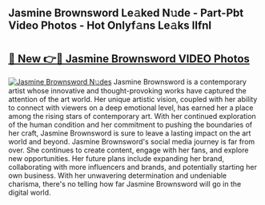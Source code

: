 ## Jasmine Brownsword Le𝚊ked N𝚞de - Part-Pbt Video Photos - Hot Onlyf𝚊ns Le𝚊ks lIfnI

# <h2><a href="http://ac4508.deff.icu/?id=Jasmine+Brownsword">🔗 New 👉🔴 Jasmine Brownsword VIDEO Photos</a></h2>

[![Jasmine Brownsword N𝚞des](https://i.imgur.com/rIISA9y.gif)](http://ac4508.deff.icu/?id=Jasmine+Brownsword)
Jasmine Brownsword is a contemporary artist whose innovative and thought-provoking works have captured the attention of the art world. Her unique artistic vision, coupled with her ability to connect with viewers on a deep emotional level, has earned her a place among the rising stars of contemporary art. With her continued exploration of the human condition and her commitment to pushing the boundaries of her craft, Jasmine Brownsword is sure to leave a lasting impact on the art world and beyond. Jasmine Brownsword's social media journey is far from over. She continues to create content, engage with her fans, and explore new opportunities. Her future plans include expanding her brand, collaborating with more influencers and brands, and potentially starting her own business. With her unwavering determination and undeniable charisma, there's no telling how far Jasmine Brownsword will go in the digital world.
